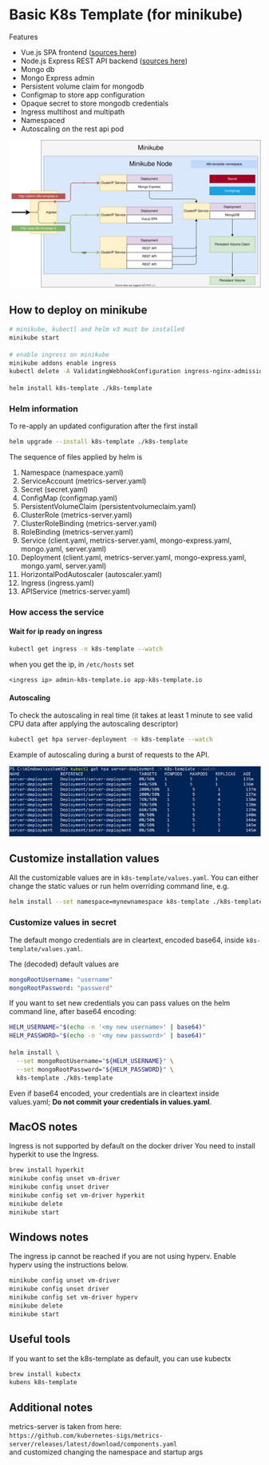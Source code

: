 # Basic K8s Template (for minikube)

Features

* Vue.js SPA frontend ([sources here](https://github.com/paolodenti/k8s-template-client))
* Node.js Express REST API backend ([sources here](https://github.com/paolodenti/k8s-template-server))
* Mongo db
* Mongo Express admin
* Persistent volume claim for mongodb
* Configmap to store app configuration
* Opaque secret to store mongodb credentials
* Ingress multihost and multipath
* Namespaced
* Autoscaling on the rest api pod

![node diagram](docs/node.svg?raw=true "Node Diagram")

## How to deploy on minikube

```bash
# minikube, kubectl and helm v3 must be installed
minikube start

# enable ingress on minikube
minikube addons enable ingress
kubectl delete -A ValidatingWebhookConfiguration ingress-nginx-admission

helm install k8s-template ./k8s-template
```

### Helm information

To re-apply an updated configuration after the first install

```bash
helm upgrade --install k8s-template ./k8s-template
```

The sequence of files applied by helm is

1. Namespace (namespace.yaml)
1. ServiceAccount (metrics-server.yaml)
1. Secret (secret.yaml)
1. ConfigMap (configmap.yaml)
1. PersistentVolumeClaim (persistentvolumeclaim.yaml)
1. ClusterRole (metrics-server.yaml)
1. ClusterRoleBinding (metrics-server.yaml)
1. RoleBinding (metrics-server.yaml)
1. Service (client.yaml, metrics-server.yaml, mongo-express.yaml, mongo.yaml, server.yaml)
1. Deployment (client.yaml, metrics-server.yaml, mongo-express.yaml, mongo.yaml, server.yaml)
1. HorizontalPodAutoscaler (autoscaler.yaml)
1. Ingress (ingress.yaml)
1. APIService (metrics-server.yaml)

### How access the service

#### Wait for ip ready on ingress

```bash
kubectl get ingress -n k8s-template --watch
```

when you get the ip, in `/etc/hosts` set

```text
<ingress ip> admin-k8s-template.io app-k8s-template.io
```

#### Autoscaling

To check the autoscaling in real time (it takes at least 1 minute to see valid CPU data after applying the autoscaling descriptor)

```bash
kubectl get hpa server-deployment -n k8s-template --watch
```

Example of autoscaling during a burst of requests to the API.

![Autoscaling](docs/autoscaling.png?raw=true "Autoscaling")

## Customize installation values

All the customizable values are in `k8s-template/values.yaml`. You can either change the static values or run helm overriding command line, e.g.

```bash
helm install --set namespace=mynewnamespace k8s-template ./k8s-template
```

### Customize values in secret

The default mongo credentials are in cleartext, encoded base64, inside `k8s-template/values.yaml`.

The (decoded) default values are

```yaml
mongoRootUsername: "username"
mongoRootPassword: "password"
```

If you want to set new credentials you can pass values on the helm command line, after base64 encoding:

```bash
HELM_USERNAME="$(echo -n '<my new username>' | base64)"
HELM_PASSWORD="$(echo -n '<my new password>' | base64)"

helm install \
  --set mongoRootUsername="${HELM_USERNAME}" \
  --set mongoRootPassword="${HELM_PASSWORD}" \
  k8s-template ./k8s-template
```

Even if base64 encoded, your credentials are in cleartext inside values.yaml; **Do not commit your credentials in values.yaml**.

## MacOS notes

Ingress is not supported by default on the docker driver You need to install hyperkit to use the Ingress.

```bash
brew install hyperkit
minikube config unset vm-driver
minikube config unset driver
minikube config set vm-driver hyperkit
minikube delete
minikube start
```

## Windows notes

The ingress ip cannot be reached if you are not using hyperv. Enable hyperv using the instructions below.

```bash
minikube config unset vm-driver
minikube config unset driver
minikube config set vm-driver hyperv
minikube delete
minikube start
```

## Useful tools

If you want to set the k8s-template as default, you can use kubectx

```bash
brew install kubectx
kubens k8s-template
```

## Additional notes

metrics-server is taken from here:  
`https://github.com/kubernetes-sigs/metrics-server/releases/latest/download/components.yaml`  
and customized changing the namespace and startup args
